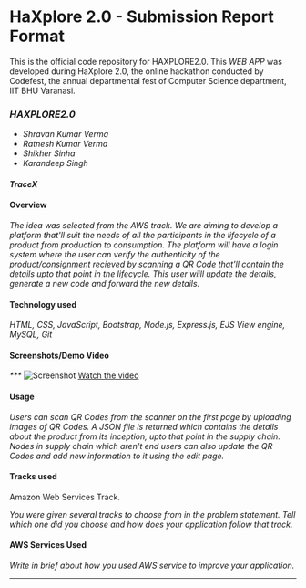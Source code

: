 # HaXplore 2.0 - Submission Report Format

This is the official code repository for HAXPLORE2.0. This _WEB APP_ was developed during HaXplore 2.0, 
the online hackathon conducted by Codefest, the annual departmental fest of Computer Science department, IIT BHU Varanasi.

### _HAXPLORE2.0_

* _Shravan Kumar Verma_
* _Ratnesh Kumar Verma_
* _Shikher Sinha_
* _Karandeep Singh_

#### _TraceX_


#### Overview

_The idea was selected from the AWS track. We are aiming to develop a platform that'll suit the needs of all the participants in the lifecycle of a product from production to consumption. The platform will have a login system where the user can verify the authenticity of the product/consignment recieved by scanning a QR Code that'll contain the details upto that point in the lifecycle. This user wiill update the details, generate a new code and forward the new details._

#### Technology used

_HTML, CSS, JavaScript, Bootstrap, Node.js, Express.js, EJS View engine, MySQL, Git_

#### Screenshots/Demo Video

_***_
![Screenshot](Capture.JPG)
[Watch the video](https://drive.google.com/file/d/1B7-dyxQjNl4r3VKpr0XRxSO-NVbr4S23/view?ts=60605817)

#### Usage

_Users can scan QR Codes from the scanner on the first page by uploading images of QR Codes. A JSON file is returned which contains the details about the product from its inception, upto that point in the supply chain. Nodes in supply chain which aren't end users can also update the QR Codes and add new information to it using the edit page._

#### Tracks used
Amazon Web Services Track.

_You were given several tracks to choose from in the problem statement. Tell which one did you choose and how does your
application follow that track._

#### AWS Services Used

_Write in brief about how you used AWS service to improve your application._

---


